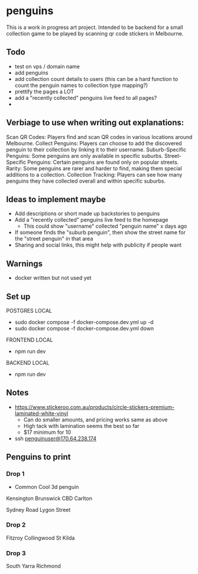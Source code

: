 # penguins

This is a work in progress art project. Intended to be backend for a small collection game to be played by scanning qr code stickers in Melbourne.

## Todo

- test on vps / domain name
- add penguins
- add collection count details to users (this can be a hard function to count the penguin names to collection type mapping?)
- prettify the pages a LOT
- add a "recently collected" penguins live feed to all pages?
-

## Verbiage to use when writing out explanations:

Scan QR Codes: Players find and scan QR codes in various locations around Melbourne.
Collect Penguins: Players can choose to add the discovered penguin to their collection by linking it to their username.
Suburb-Specific Penguins: Some penguins are only available in specific suburbs.
Street-Specific Penguins: Certain penguins are found only on popular streets.
Rarity: Some penguins are rarer and harder to find, making them special additions to a collection.
Collection Tracking: Players can see how many penguins they have collected overall and within specific suburbs.

## Ideas to implement maybe

- Add descriptions or short made up backstories to penguins
- Add a "recently collected" penguins live feed to the homepage
  - This could show "username" collected "penguin name" x days ago
- If someone finds the "suburb penguin", then show the street name for the "street penguin" in that area
- Sharing and social links, this might help with publicity if people want

## Warnings

- docker written but not used yet

## Set up

POSTGRES LOCAL

- sudo docker compose -f docker-compose.dev.yml up -d
- sudo docker compose -f docker-compose.dev.yml down

FRONTEND LOCAL

- npm run dev

BACKEND LOCAL

- npm run dev

## Notes

- https://www.stickeroo.com.au/products/circle-stickers-premium-laminated-white-vinyl
  - Can do smaller amounts, and pricing works same as above
  - High tack with lamination seems the best so far
  - $17 minimum for 10
- ssh penguinuser@170.64.238.174

## Penguins to print

### Drop 1

- Common
  Cool 3d penguin

Kensington
Brunswick
CBD
Carlton

Sydney Road
Lygon Street

### Drop 2

Fitzroy
Collingwood
St Kilda

### Drop 3

South Yarra
Richmond
